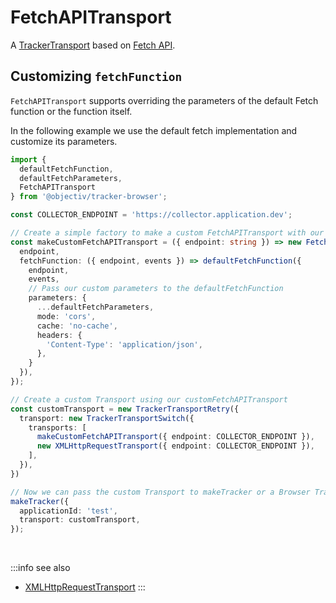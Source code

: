# FetchAPITransport

A [TrackerTransport](/tracking/browser/api-reference/core/TrackerConsole.md) based on [Fetch API](https://developer.mozilla.org/en-US/docs/Web/API/Fetch_API).

## Customizing `fetchFunction`
`FetchAPITransport` supports overriding the parameters of the default Fetch function or the function itself.

In the following example we use the default fetch implementation and customize its parameters.  

```typescript
import { 
  defaultFetchFunction, 
  defaultFetchParameters, 
  FetchAPITransport 
} from '@objectiv/tracker-browser';

const COLLECTOR_ENDPOINT = 'https://collector.application.dev';

// Create a simple factory to make a custom FetchAPITransport with our customFetchParameters.  
const makeCustomFetchAPITransport = ({ endpoint: string }) => new FetchAPITransport({
  endpoint,
  fetchFunction: ({ endpoint, events }) => defaultFetchFunction({
    endpoint,
    events,
    // Pass our custom parameters to the defaultFetchFunction
    parameters: {
      ...defaultFetchParameters,
      mode: 'cors',
      cache: 'no-cache',
      headers: {
        'Content-Type': 'application/json',
      },
    }
  }),
});

// Create a custom Transport using our customFetchAPITransport
const customTransport = new TrackerTransportRetry({
  transport: new TrackerTransportSwitch({
    transports: [
      makeCustomFetchAPITransport({ endpoint: COLLECTOR_ENDPOINT }),
      new XMLHttpRequestTransport({ endpoint: COLLECTOR_ENDPOINT }),
    ],
  }),
})

// Now we can pass the custom Transport to makeTracker or a Browser Tracker instance
makeTracker({
  applicationId: 'test',
  transport: customTransport,
});
```

<br />

:::info see also
- [XMLHttpRequestTransport](/tracking/browser/api-reference/transports/XMLHttpRequestTransport.md)
:::
